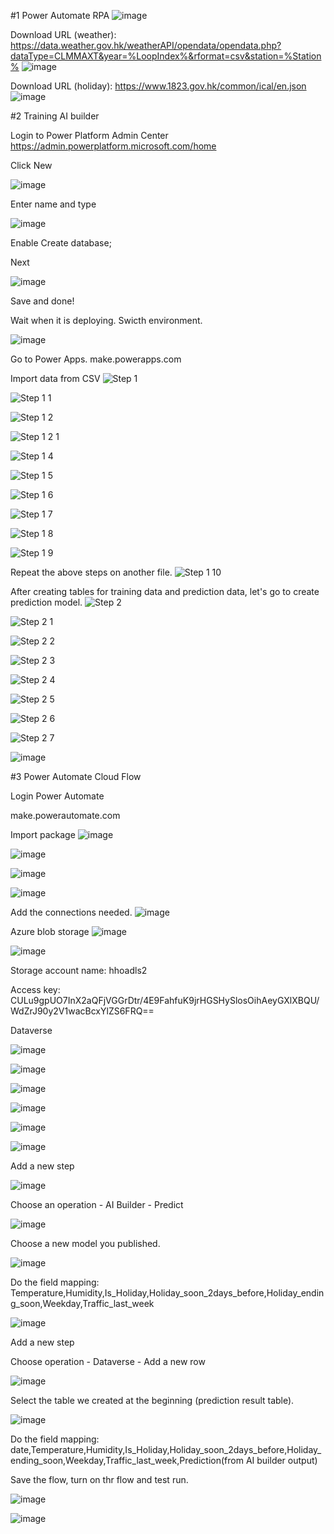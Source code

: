 #1 Power Automate RPA
![image](https://user-images.githubusercontent.com/50817966/227774884-39157ec0-c625-4214-af33-ce8c0bcb699a.png)

Download URL (weather): https://data.weather.gov.hk/weatherAPI/opendata/opendata.php?dataType=CLMMAXT&year=%LoopIndex%&rformat=csv&station=%Station%
![image](https://user-images.githubusercontent.com/50817966/227776113-5388a11c-ba28-41a1-ab58-d015ef91d0bc.png)

Download URL (holiday): https://www.1823.gov.hk/common/ical/en.json
![image](https://user-images.githubusercontent.com/50817966/227775014-ea2d69f7-330c-4bc3-bb6b-c171d8dcfec4.png)

#2 Training AI builder

Login to Power Platform Admin Center
https://admin.powerplatform.microsoft.com/home

Click New

![image](https://user-images.githubusercontent.com/50817966/227869168-a85f65e6-d0e8-4dc5-8328-6cf950f0c847.png)

Enter name and type

![image](https://user-images.githubusercontent.com/50817966/227869456-1213cbf4-67ee-4971-a4f9-e4788c4a6252.png)

Enable Create database; 

Next

![image](https://user-images.githubusercontent.com/50817966/227869722-59f3ef2b-1e2f-4928-8441-3ccd025623fc.png)

Save and done!

Wait when it is deploying. Swicth environment.

![image](https://user-images.githubusercontent.com/50817966/227870037-6af2e852-247c-4c14-81b1-64cac516dfca.png)


Go to Power Apps. 
make.powerapps.com

Import data from CSV
![Step 1](https://user-images.githubusercontent.com/50817966/227844722-ad9e5ac6-579c-44a5-8552-b8c028c0d865.png)

![Step 1 1](https://user-images.githubusercontent.com/50817966/227844793-15a3bbd1-75ff-47f3-8b9e-c6dab20e3baf.png)

![Step 1 2](https://user-images.githubusercontent.com/50817966/227909959-c4e1d835-6ae6-4c3f-b462-51bffb9f392b.png)

![Step 1 2 1](https://user-images.githubusercontent.com/50817966/227909845-1583d533-5865-472a-96ce-7fe8d5e701b0.png)

![Step 1 4](https://user-images.githubusercontent.com/50817966/227844841-74d4f952-9c5c-46cf-98bd-1a70118636b0.png)

![Step 1 5](https://user-images.githubusercontent.com/50817966/227844856-bed2cc13-da56-4034-bac4-c2703a7f356b.png)

![Step 1 6](https://user-images.githubusercontent.com/50817966/227844865-6c2b718c-df1b-492d-9bac-eaf5d4a42192.png)

![Step 1 7](https://user-images.githubusercontent.com/50817966/227844883-4d354015-2927-41bc-830a-948359bdc44d.png)

![Step 1 8](https://user-images.githubusercontent.com/50817966/227844899-6908c8ef-6376-4788-ac9e-aae0a47bb5a5.png)

![Step 1 9](https://user-images.githubusercontent.com/50817966/227844904-a9ed9154-5277-4d07-b111-d523383c337b.png)

Repeat the above steps on another file.
![Step 1 10](https://user-images.githubusercontent.com/50817966/227844916-fcb18cc5-f764-4738-9448-1692814f91f2.png)

After creating tables for training data and prediction data, let's go to create prediction model.
![Step 2](https://user-images.githubusercontent.com/50817966/227847437-06bc948e-da11-4ee1-99a7-4cbaa94cc323.png)

![Step 2 1](https://user-images.githubusercontent.com/50817966/227847465-9eeadbee-2120-4236-83fb-c54a74587fba.png)

![Step 2 2](https://user-images.githubusercontent.com/50817966/227847482-3d2e7d9e-8bef-4d5a-ac96-5bc93c891838.png)

![Step 2 3](https://user-images.githubusercontent.com/50817966/227847497-f12128ff-16b1-4993-868b-b16c5b868590.png)

![Step 2 4](https://user-images.githubusercontent.com/50817966/227847506-634b7bcb-cc74-4679-a73a-055d14921dc1.png)

![Step 2 5](https://user-images.githubusercontent.com/50817966/227847515-f95ac697-4dad-497b-b588-ed6b78bc955e.png)

![Step 2 6](https://user-images.githubusercontent.com/50817966/227847529-55db4cbf-ade9-4682-a684-21f95e2d97cc.png)

![Step 2 7](https://user-images.githubusercontent.com/50817966/227847542-0db289f9-84a4-425b-a8d4-55d04b72554e.png)

![image](https://user-images.githubusercontent.com/50817966/227853581-2c306d73-7957-46b8-8ba9-41030dbfd1ca.png)


#3 Power Automate Cloud Flow

Login Power Automate 

make.powerautomate.com

Import package
![image](https://user-images.githubusercontent.com/50817966/227775312-860d89b0-2c66-4334-b0b5-51cb2939297f.png)

![image](https://user-images.githubusercontent.com/50817966/227853900-81592d8b-1e99-4454-b0a0-2777445c5be8.png)

![image](https://user-images.githubusercontent.com/50817966/227911203-cfe4a7f3-3a61-433e-97cb-1d174cf1da8d.png)

![image](https://user-images.githubusercontent.com/50817966/227911929-c403c402-6ba5-4c04-80b1-1f453e09e235.png)

Add the connections needed.
![image](https://user-images.githubusercontent.com/50817966/227848960-931d19ae-9c16-4f84-afa0-f3d59c274fc7.png)

Azure blob storage
![image](https://user-images.githubusercontent.com/50817966/227849065-a486f147-70ea-493e-a1ad-c5876ebbbd1d.png)

![image](https://user-images.githubusercontent.com/50817966/227775398-dfd0383e-3deb-4c60-9299-ebbfb43efc08.png)

Storage account name: hhoadls2

Access key: CULu9gpUO7InX2aQFjVGGrDtr/4E9FahfuK9jrHGSHySlosOihAeyGXlXBQU/WdZrJ90y2V1wacBcxYlZS6FRQ==

Dataverse

![image](https://user-images.githubusercontent.com/50817966/227849239-77933f5c-6b12-4aeb-9961-3c0a639eb6d8.png)

![image](https://user-images.githubusercontent.com/50817966/227849382-f29ce751-a811-4447-85fa-3bd676946a3a.png)

![image](https://user-images.githubusercontent.com/50817966/227849471-c305dba5-e9ee-46aa-baa6-1645a9bfe652.png)

![image](https://user-images.githubusercontent.com/50817966/227849572-f099f68b-7daf-4224-a066-0da413027f52.png)

![image](https://user-images.githubusercontent.com/50817966/227849773-a481c5ea-f57c-416a-841e-85f058312a0c.png)



![image](https://user-images.githubusercontent.com/50817966/227860864-519ebd62-ee1b-4bf4-9601-847fda888a37.png)

Add a new step

![image](https://user-images.githubusercontent.com/50817966/227861321-9b0d4e95-2680-4690-91f5-6d32f8550845.png)

Choose an operation - AI Builder - Predict

![image](https://user-images.githubusercontent.com/50817966/227861206-bdd42a39-753b-4988-a036-818330102f55.png)

Choose a new model you published.

![image](https://user-images.githubusercontent.com/50817966/227862093-2375a244-156d-40e7-8269-e855b0c8f1bf.png)

Do the field mapping: Temperature,Humidity,Is_Holiday,Holiday_soon_2days_before,Holiday_ending_soon,Weekday,Traffic_last_week

![image](https://user-images.githubusercontent.com/50817966/227862318-70248d11-f38f-4d05-b682-41a5833e8194.png)

Add a new step

Choose operation - Dataverse - Add a new row

![image](https://user-images.githubusercontent.com/50817966/227863248-c46520e8-7471-4c48-b5a9-30ae204affaf.png)

Select the table we created at the beginning (prediction result table).

![image](https://user-images.githubusercontent.com/50817966/227863451-b1034d94-aea8-487a-9711-1c3405514182.png)

Do the field mapping: date,Temperature,Humidity,Is_Holiday,Holiday_soon_2days_before,Holiday_ending_soon,Weekday,Traffic_last_week,Prediction(from AI builder output)

Save the flow, turn on thr flow and test run.

![image](https://user-images.githubusercontent.com/50817966/227912870-f426da43-5f1b-437b-b803-2d7da8f050f3.png)

![image](https://user-images.githubusercontent.com/50817966/227863818-fd7f7757-d81b-438a-a66e-c174b1154eae.png)

